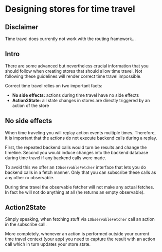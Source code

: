 # Designing stores for time travel

## Disclaimer

Time travel does currently not work with the routing framework...

## Intro

There are some advanced but nevertheless crucial information that you should follow when creating stores that should allow time travel. Not following these guidelines will render correct time travel impossible.

Correct time travel relies on two important facts:

* **No side effects:** actions during time travel have no side effects
* **Action2State:** all state changes in stores are directly triggered by an action of the store

## No side effects

When time traveling you will replay action events multiple times. Therefore, it is important that the actions do not execute backend calls during a replay. 

First, the repeated backend calls would turn be results and change the timeline. Second you would induce changes into the backend database during time travel if any backend calls were made.

To avoid this we offer an `IObservableFetcher` interface that lets you do backend calls in a fetch manner. Only that you can subscribe these calls as any other rx observable.

During time travel the observable fetcher will not make any actual fetches. In fact he will not do anything at all (he returns an empty observable).

## Action2State

Simply speaking, when fetching stuff via `IObservableFetcher` call an action in the subscribe call. 

More completely, whenever an action is performed outside your current time travel context (your app) you need to capture the result with an action call which in turn updates your store state.